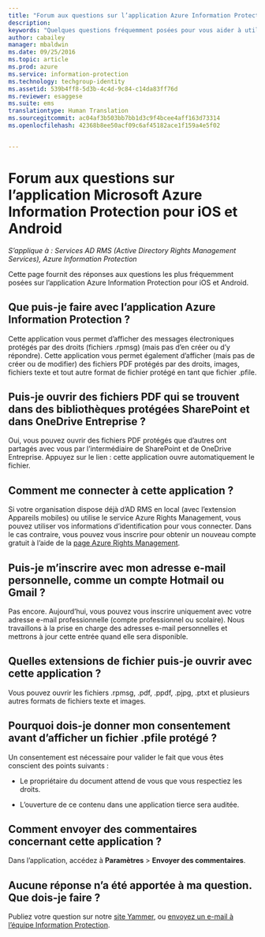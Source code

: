 ```yaml
---
title: "Forum aux questions sur l’application Azure Information Protection pour iOS et Android | Azure Information Protection"
description: 
keywords: "Quelques questions fréquemment posées pour vous aider à utiliser l’application Azure Information Protection pour iOS et Android"
author: cabailey
manager: mbaldwin
ms.date: 09/25/2016
ms.topic: article
ms.prod: azure
ms.service: information-protection
ms.technology: techgroup-identity
ms.assetid: 539b4ff8-5d3b-4c4d-9c84-c14da83ff76d
ms.reviewer: esaggese
ms.suite: ems
translationtype: Human Translation
ms.sourcegitcommit: ac04af3b503bb7bb1d3c9f4bcee4aff163d73314
ms.openlocfilehash: 42368b8ee50acf09c6af45182ace1f159a4e5f02


---
```


# Forum aux questions sur l’application Microsoft Azure Information Protection pour iOS et Android

*S’applique à : Services AD RMS (Active Directory Rights Management Services), Azure Information Protection*

Cette page fournit des réponses aux questions les plus fréquemment posées sur l’application Azure Information Protection pour iOS et Android.

## Que puis-je faire avec l’application Azure Information Protection ?

Cette application vous permet d’afficher des messages électroniques protégés par des droits (fichiers .rpmsg) (mais pas d’en créer ou d’y répondre). Cette application vous permet également d’afficher (mais pas de créer ou de modifier) des fichiers PDF protégés par des droits, images, fichiers texte et tout autre format de fichier protégé en tant que fichier .pfile. 

## Puis-je ouvrir des fichiers PDF qui se trouvent dans des bibliothèques protégées SharePoint et dans OneDrive Entreprise ?

Oui, vous pouvez ouvrir des fichiers PDF protégés que d’autres ont partagés avec vous par l’intermédiaire de SharePoint et de OneDrive Entreprise. Appuyez sur le lien : cette application ouvre automatiquement le fichier. 

## Comment me connecter à cette application ?

Si votre organisation dispose déjà d’AD RMS en local (avec l’extension Appareils mobiles) ou utilise le service Azure Rights Management, vous pouvez utiliser vos informations d’identification pour vous connecter. Dans le cas contraire, vous pouvez vous inscrire pour obtenir un nouveau compte gratuit à l’aide de la [page Azure Rights Management](https://portal.office.com/signup?sku=rms&ru=https%3A%2F%2Fportal.azurerms.com%2F%23%2Fdownload).

## Puis-je m’inscrire avec mon adresse e-mail personnelle, comme un compte Hotmail ou Gmail ?

Pas encore. Aujourd’hui, vous pouvez vous inscrire uniquement avec votre adresse e-mail professionnelle (compte professionnel ou scolaire). Nous travaillons à la prise en charge des adresses e-mail personnelles et mettrons à jour cette entrée quand elle sera disponible.

## Quelles extensions de fichier puis-je ouvrir avec cette application ?

Vous pouvez ouvrir les fichiers .rpmsg, .pdf, .ppdf, .pjpg, .ptxt et plusieurs autres formats de fichiers texte et images.

## Pourquoi dois-je donner mon consentement avant d’afficher un fichier .pfile protégé ?

Un consentement est nécessaire pour valider le fait que vous êtes conscient des points suivants :

- Le propriétaire du document attend de vous que vous respectiez les droits.

- L’ouverture de ce contenu dans une application tierce sera auditée.

##  Comment envoyer des commentaires concernant cette application ?

Dans l’application, accédez à **Paramètres** > **Envoyer des commentaires**.


## Aucune réponse n’a été apportée à ma question. Que dois-je faire ?

Publiez votre question sur notre [site Yammer](http://www.yammer.com/AskIPTeam), ou [envoyez un e-mail à l’équipe Information Protection](mailto:askIPteam@microsoft.com?subject=Question%20about%20Azure%20Information%20Protection%20app).



<!--HONumber=Sep16_HO4-->


